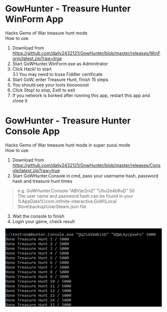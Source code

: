 # GowHunter - Treasure Hunter WinForm App
Hacks Gems of War treasure hunt mode  
How to use  
1. Download from https://github.com/daily2432121/GowHunter/blob/master/releases/WinForm/latest.zip?raw=true  
2. Start GoWHunter.WinForm.exe as Adminitrator  
3. Click Hack! to start  
  3.1 You may need to truse Fiddler certificate  
4. Start GoW, enter Treasure Hunt, finish 15 steps  
5. You should see your loots boooooost  
6. Click Stop! to stop, Exit! to exit  
7. If you network is borked after running this app, restart this app and close it  


# GowHunter - Treasure Hunter Console App  
Hacks Gems of War treasure hunt mode in super zuosi mode  
How to use  
1. Download from https://github.com/daily2432121/GowHunter/blob/master/releases/Console/latest.zip?raw=true  
2. Start GoWHunter.Console in cmd, pass your username hash, password hash and treasure hunt times  

> e.g. GoWHunter.Console "ABVjei2ni2" "Uhu2e4b9uD" 50  
> The user name and password hash can be found in your %AppData%\com.infinite-interactive.GoW\Local Store\backup\UserSteam.json file  

3. Wait the console to finish  
4. Login your game, check result  
  
![Console zuosi pic](https://raw.githubusercontent.com/daily2432121/GowHunter/master/Demo/Consolepic1.PNG)


